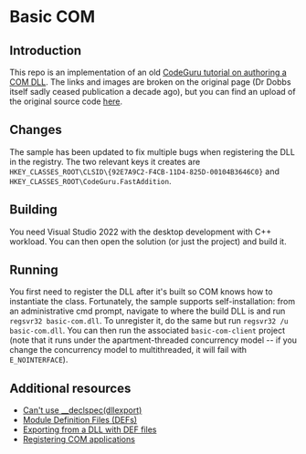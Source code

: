 # Basic COM

## Introduction

This repo is an implementation of an old [CodeGuru tutorial on authoring a COM DLL](https://www.codeguru.com/soap/step-by-step-com-tutorial/). The links and images are broken on the original page (Dr Dobbs itself sadly ceased publication a decade ago), but you can find an upload of the original source code [here](https://github.com/grimripper/grim_com_testing/tree/master/COMStepByStep_src).

## Changes

The sample has been updated to fix multiple bugs when registering the DLL in the registry. The two relevant keys it creates are `HKEY_CLASSES_ROOT\CLSID\{92E7A9C2-F4CB-11D4-825D-00104B3646C0}` and `HKEY_CLASSES_ROOT\CodeGuru.FastAddition`.

## Building

You need Visual Studio 2022 with the desktop development with C++ workload. You can then open the solution (or just the project) and build it.

## Running

You first need to register the DLL after it's built so COM knows how to instantiate the class. Fortunately, the sample supports self-installation: from an administrative cmd prompt, navigate to where the build DLL is and run `regsvr32 basic-com.dll`. To unregister it, do the same but run `regsvr32 /u basic-com.dll`. You can then run the associated `basic-com-client` project (note that it runs under the apartment-threaded concurrency model -- if you change the concurrency model to multithreaded, it will fail with `E_NOINTERFACE`).

## Additional resources

* [Can't use __declspec(dllexport)](https://stackoverflow.com/questions/3460533/why-cant-i-use-declspecdllexport-to-export-dllgetclassobject-from-a-com-d)
* [Module Definition Files (DEFs)](https://learn.microsoft.com/en-us/cpp/build/reference/module-definition-dot-def-files?view=msvc-170)
* [Exporting from a DLL with DEF files](https://learn.microsoft.com/en-us/cpp/build/exporting-from-a-dll-using-def-files?view=msvc-170)
* [Registering COM applications](https://learn.microsoft.com/en-us/windows/win32/com/registering-com-applications)
